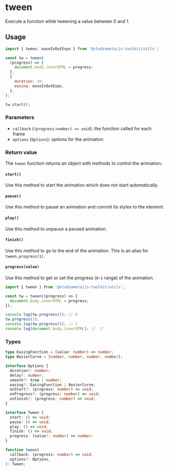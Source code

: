 # tween

Execute a function while tweening a value between 0 and 1.

## Usage

```js twoslash
import { tween, easeInOutExpo } from '@studiometa/js-toolkit/utils';

const tw = tween(
  (progress) => {
    document.body.innerHTML = progress;
  },
  {
    duration: 10,
    easing: easeInOutExpo,
  },
);

tw.start();
```

### Parameters

- `callback` (`(progress:number) => void`): the function called for each frame
- `options` (`Options`): options for the animation

### Return value

The `tween` function returns an object with methods to control the animation:

#### `start()`

Use this method to start the animation which does not start automatically.

#### `pause()`

Use this method to pause an animation and commit its styles to the element.

#### `play()`

Use this method to unpause a paused animation.

#### `finish()`

Use this method to go to the end of the animation. This is an alias for `tween.progress(1)`.

#### `progress(value)`

Use this method to get or set the progress (`0–1` range) of the animation.

```js twoslash
import { tween } from '@studiometa/js-toolkit/utils';

const tw = tween((progress) => {
  document.body.innerHTML = progress;
});

console.log(tw.progress()); // 0
tw.progress(1);
console.log(tw.progress()); // 1
console.log(document.body.innerHTML); // '1'
```

### Types

```ts
type EasingFunction = (value: number) => number;
type BezierCurve = [number, number, number, number];

interface Options {
  duration?: number;
  delay?: number;
  smooth?: true | number;
  easing?: EasingFunction | BezierCurve;
  onStart?: (progress: number) => void;
  onProgress?: (progress: number) => void;
  onFinish?: (progress: number) => void;
}

interface Tween {
  start: () => void;
  pause: () => void;
  play: () => void;
  finish: () => void;
  progress: (value?: number) => number;
}

function tween(
  callback: (progress: number) => void,
  options?: Options,
): Tween;
```
